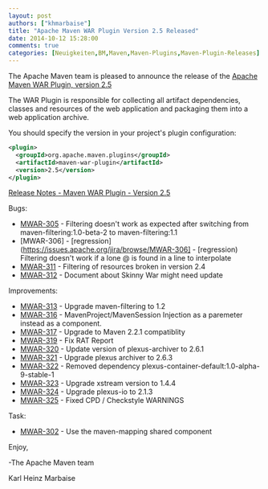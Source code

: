 ```yaml
---
layout: post
authors: ["khmarbaise"]
title: "Apache Maven WAR Plugin Version 2.5 Released"
date: 2014-10-12 15:28:00
comments: true
categories: [Neuigkeiten,BM,Maven,Maven-Plugins,Maven-Plugin-Releases]
---
```

The Apache Maven team is pleased to announce the release of the 
[Apache Maven WAR Plugin, version 2.5](https://maven.apache.org/plugins/maven-war-plugin/)

The WAR Plugin is responsible for collecting all artifact dependencies, classes
and resources of the web application and packaging them into a web application
archive.

You should specify the version in your project's plugin configuration:

```xml
<plugin>
  <groupId>org.apache.maven.plugins</groupId>
  <artifactId>maven-war-plugin</artifactId>
  <version>2.5</version>
</plugin>
```

<!-- more -->

[Release Notes - Maven WAR Plugin - Version 2.5](http://jira.codehaus.org/secure/ReleaseNote.jspa?projectId=11150&version=19421)

Bugs:

 * [MWAR-305](https://issues.apache.org/jira/browse/MWAR-305) - Filtering doesn't work as expected after switching from maven-filtering:1.0-beta-2 to maven-filtering:1.1
 * [MWAR-306] - [regression](https://issues.apache.org/jira/browse/MWAR-306] - [regression) Filtering doesn't work if a lone @ is found in a line to interpolate
 * [MWAR-311](https://issues.apache.org/jira/browse/MWAR-311) - Filtering of resources broken in version 2.4
 * [MWAR-312](https://issues.apache.org/jira/browse/MWAR-312) - Document about Skinny War might need update

Improvements:

 * [MWAR-313](https://issues.apache.org/jira/browse/MWAR-313) - Upgrade maven-filtering to 1.2
 * [MWAR-316](https://issues.apache.org/jira/browse/MWAR-316) - MavenProject/MavenSession Injection as a paremeter instead as a component.
 * [MWAR-317](https://issues.apache.org/jira/browse/MWAR-317) - Upgrade to Maven 2.2.1 compatiblity
 * [MWAR-319](https://issues.apache.org/jira/browse/MWAR-319) - Fix RAT Report
 * [MWAR-320](https://issues.apache.org/jira/browse/MWAR-320) - Update version of plexus-archiver to 2.6.1
 * [MWAR-321](https://issues.apache.org/jira/browse/MWAR-321) - Upgrade plexus archiver to 2.6.3
 * [MWAR-322](https://issues.apache.org/jira/browse/MWAR-322) - Removed dependency plexus-container-default:1.0-alpha-9-stable-1
 * [MWAR-323](https://issues.apache.org/jira/browse/MWAR-323) - Upgrade xstream version to 1.4.4
 * [MWAR-324](https://issues.apache.org/jira/browse/MWAR-324) - Upgrade plexus-io to 2.1.3
 * [MWAR-325](https://issues.apache.org/jira/browse/MWAR-325) - Fixed CPD / Checkstyle WARNINGS

Task:

* [MWAR-302](https://issues.apache.org/jira/browse/MWAR-302) - Use the maven-mapping shared component

Enjoy,

-The Apache Maven team

Karl Heinz Marbaise
